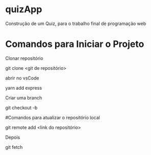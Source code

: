 # quizApp
Construção de um Quiz, para o trabalho final de programação web

# Comandos para Iniciar o Projeto

Clonar repositório

  git clone <git de repositório>

abrir no vsCode

  yarn add express

Criar uma branch

  git checkout -b <nome da branch>

#Comandos para atualizar o repositório local

  git remote add <nome> <link do repositório>

Depois

  git fetch <nome>
